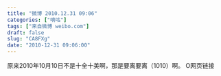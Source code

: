 ```yaml
---
title: "微博 2010.12.31 09:06"
categories: ["嘀咕"]
tags: ["来自微博 weibo.com"]
draft: false
slug: "CA8FXg"
date: "2010-12-31 09:06:00"
---
```


<p>原来2010年10月10日不是十全十美啊，那是要离要离（1010）啊。 O网页链接 ​​​​</p>
